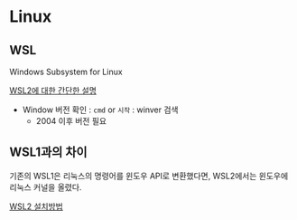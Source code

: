 
# Linux

## WSL 
Windows Subsystem for Linux

[WSL2에 대한 간단한 설명](https://medium.com/@cratios48/%EC%9C%88%EB%8F%84%EC%9A%B0%EC%97%90-%EC%98%AC%EB%A6%B0-%EB%A6%AC%EB%88%85%EC%8A%A4-wsl2-bbd007851147)

- Window 버전 확인 : `cmd` or `시작` : winver 검색
  - 2004 이후 버전 필요
  

## WSL1과의 차이
기존의 WSL1은 리눅스의 명령어를 윈도우 API로 변환했다면, WSL2에서는 윈도우에 리눅스 커널을 올렸다.

[WSL2 설치방법](http://melonicedlatte.com/2020/07/05/200400.html)

